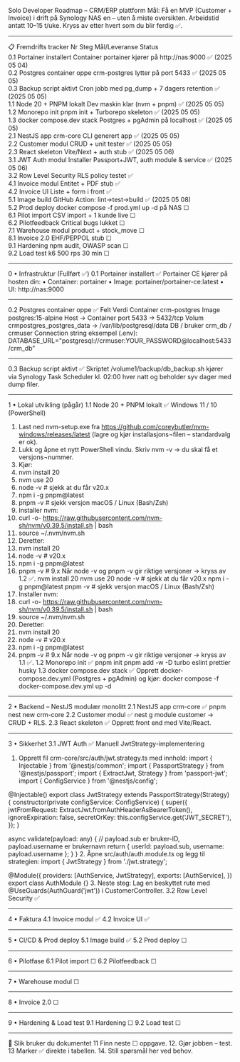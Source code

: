 Solo Developer Roadmap – CRM/ERP plattform
Mål: Få en MVP (Customer + Invoice) i drift på Synology NAS en – uten å miste oversikten. Arbeidstid antatt 10–15 t/uke. Kryss av etter hvert som du blir ferdig ✅.
________________________________________
📋 Fremdrifts tracker
Nr	Steg	Mål/Leveranse	Status		
0.1	Portainer installert	Container portainer kjører på http://nas:9000	✅ (2025 05 04)		
0.2	Postgres container oppe	crm-postgres lytter på port 5433	✅ (2025 05 05)		
0.3	Backup script aktivt	Cron jobb med pg_dump + 7 dagers retention	✅ (2025 05 05)		
1.1	Node 20 + PNPM lokalt	Dev maskin klar (nvm + pnpm)	✅ (2025 05 05)		
1.2	Monorepo init	pnpm init + Turborepo skeleton	✅ (2025 05 05)		
1.3	docker compose.dev stack	Postgres + pgAdmin på localhost	✅ (2025 05 05)		
2.1	NestJS app crm-core	CLI generert app	✅ (2025 05 05)		
2.2	Customer modul	CRUD + unit tester	✅ (2025 05 05)		
2.3	React skeleton	Vite/Next + auth stub	✅ (2025 05 06)		
3.1	JWT Auth modul	Installer Passport+JWT, auth module & service	✅ (2025 05 06)		
3.2	Row Level Security	RLS policy testet	✅		
4.1	Invoice modul	Entitet + PDF stub	✅		
4.2	Invoice UI	Liste + form i front	✅		
5.1	Image build	GitHub Action: lint→test→build	✅ (2025 05 08)		
5.2	Prod deploy	docker compose -f prod.yml up -d på NAS	☐		
6.1	Pilot import	CSV import + 1 kunde live	☐		
6.2	Pilotfeedback	Critical bugs lukket	☐		
7.1	Warehouse modul	product + stock_move	☐		
8.1	Invoice 2.0	EHF/PEPPOL stub	☐		
9.1	Hardening	npm audit, OWASP scan	☐		
9.2	Load test	k6 500 rps 30 min	☐		
________________________________________
0 • Infrastruktur (Fullført ✅)
0.1 Portainer installert ✅
Portainer CE kjører på hosten din:
•	Container: portainer
•	Image: portainer/portainer-ce:latest
•	UI: http://nas:9000
________________________________________
0.2 Postgres container oppe ✅
Felt	Verdi
Container	crm-postgres
Image	postgres:15-alpine
Host → Container port	5433 → 5432/tcp
Volum	crmpostgres_postgres_data → /var/lib/postgresql/data
DB / bruker	crm_db / crmuser
Connection string eksempel (.env):
DATABASE_URL="postgresql://crmuser:YOUR_PASSWORD@localhost:5433/crm_db"
________________________________________
0.3 Backup script aktivt ✅
Skriptet /volume1/backup/db_backup.sh kjører via Synology Task Scheduler kl. 02:00 hver natt og beholder syv dager med dump filer.
________________________________________
1 • Lokal utvikling (pågår)
1.1 Node 20 + PNPM lokalt ✅
Windows 11 / 10 (PowerShell)
1.	Last ned nvm-setup.exe fra https://github.com/coreybutler/nvm-windows/releases/latest
(lagre og kjør installasjons¬filen – standardvalg er ok).
2.	Lukk og åpne et nytt PowerShell vindu.
Skriv nvm -v → du skal få et versjons¬nummer.
3.	Kjør:
4.	nvm install 20
5.	nvm use 20
6.	node -v      # sjekk at du får v20.x
7.	npm i -g pnpm@latest
8.	pnpm -v      # sjekk versjon
macOS / Linux (Bash/Zsh)
1.	Installer nvm:
2.	curl -o- https://raw.githubusercontent.com/nvm-sh/nvm/v0.39.5/install.sh | bash
3.	source ~/.nvm/nvm.sh
4.	Deretter:
5.	nvm install 20
6.	node -v   # v20.x
7.	npm i -g pnpm@latest
8.	pnpm -v   # 9.x
Når node -v og pnpm -v gir riktige versjoner → kryss av 1.2 ✅.
   nvm install 20
   nvm use 20
   node -v      # sjekk at du får v20.x
   npm i -g pnpm@latest
   pnpm -v      # sjekk versjon
macOS / Linux (Bash/Zsh)
1.	Installer nvm:
2.	curl -o- https://raw.githubusercontent.com/nvm-sh/nvm/v0.39.5/install.sh | bash
3.	source ~/.nvm/nvm.sh
4.	Deretter:
5.	nvm install 20
6.	node -v   # v20.x
7.	npm i -g pnpm@latest
8.	pnpm -v   # 9.x
Når node -v og pnpm -v gir riktige versjoner → kryss av 1.1 ✅.
1.2 Monorepo init ✅
pnpm init
pnpm add -w -D turbo eslint prettier husky
1.3 docker compose.dev stack ✅
Opprett docker-compose.dev.yml (Postgres + pgAdmin) og kjør:
docker compose -f docker-compose.dev.yml up -d
________________________________________
2 • Backend – NestJS modulær monolitt
2.1 NestJS app crm-core ✅
pnpm nest new crm-core
2.2 Customer modul ✅
nest g module customer → CRUD + RLS.
2.3 React skeleton ✅
Opprett front end med Vite/React.
________________________________________
3 • Sikkerhet
3.1 JWT Auth ✅
Manuell JwtStrategy-implementering
1.	Opprett fil crm-core/src/auth/jwt.strategy.ts med innhold:
import { Injectable } from '@nestjs/common';
import { PassportStrategy } from '@nestjs/passport';
import { ExtractJwt, Strategy } from 'passport-jwt';
import { ConfigService } from '@nestjs/config';

@Injectable()
export class JwtStrategy extends PassportStrategy(Strategy) {
  constructor(private configService: ConfigService) {
    super({
      jwtFromRequest: ExtractJwt.fromAuthHeaderAsBearerToken(),
      ignoreExpiration: false,
      secretOrKey: this.configService.get('JWT_SECRET'),
    });
  }

  async validate(payload: any) {
    // payload.sub er bruker-ID, payload.username er brukernavn
    return { userId: payload.sub, username: payload.username };
  }
}
2.	Åpne src/auth/auth.module.ts og legg til strategien:
import { JwtStrategy } from './jwt.strategy';

@Module({
  providers: [AuthService, JwtStrategy],
  exports: [AuthService],
})
export class AuthModule {}
3.	Neste steg: Lag en beskyttet rute med @UseGuards(AuthGuard('jwt')) i CustomerController.
3.2 Row Level Security ✅
________________________________________
4 • Faktura
4.1 Invoice modul ✅
4.2 Invoice UI ✅
________________________________________
5 • CI/CD & Prod deploy
5.1 Image build ✅
5.2 Prod deploy ☐
________________________________________
6 • Pilotfase
6.1 Pilot import ☐
6.2 Pilotfeedback ☐
________________________________________
7 • Warehouse modul ☐
________________________________________
8 • Invoice 2.0 ☐
________________________________________
9 • Hardening & Load test
9.1 Hardening ☐
9.2 Load test ☐
________________________________________
📣 Slik bruker du dokumentet
11	Finn neste ☐ oppgave.
12.	Gjør jobben – test.
13	Marker ✅ direkte i tabellen.
14.	Still spørsmål her ved behov.

